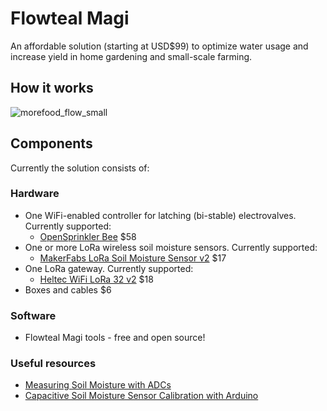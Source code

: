 # Flowteal Magi
An affordable solution (starting at USD$99) to optimize water usage and increase yield in home gardening and small-scale farming.

## How it works

![morefood_flow_small](https://user-images.githubusercontent.com/56868476/162023033-421634d0-22ca-4288-a4a3-cf30246a72a9.jpg)

## Components
Currently the solution consists of:

### Hardware
- One WiFi-enabled controller for latching (bi-stable) electrovalves. Currently supported:
    -  [OpenSprinkler Bee](https://opensprinkler.com/product/opensprinkler-bee/) $58
- One or more LoRa wireless soil moisture sensors. Currently supported:
    -  [MakerFabs LoRa Soil Moisture Sensor v2](https://www.makerfabs.com/lora-soil-moisture-sensor-v2.html) $17
- One LoRa gateway. Currently supported:
    -  [Heltec WiFi LoRa 32 v2](https://heltec.org/project/wifi-lora-32/) $18
- Boxes and cables $6

### Software
- Flowteal Magi tools - free and open source!

### Useful resources
- [Measuring Soil Moisture with ADCs](https://circuitcellar.com/research-design-hub/measuring-soil-moisture-with-adcs/)
- [Capacitive Soil Moisture Sensor Calibration with Arduino](https://makersportal.com/blog/2020/5/26/capacitive-soil-moisture-calibration-with-arduino)
